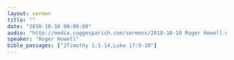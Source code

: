 ```yaml
---
layout: sermon
title: ""
date: "2010-10-10 00:00:00"
audio: "http://media.coggesparish.com/sermons/2010-10-10 Roger Howell.mp3"
speaker: "Roger Howell"
bible_passages: ["2Timothy 1:1-14,Luke 17:5-10"]
---
```

